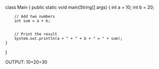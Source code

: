 class Main {
    public static void main(String[] args) {
        int a = 10;
        int b = 20;


        // Add two numbers
        int sum = a + b;


        // Print the result
        System.out.println(a + " + " + b + " = " + sum);
    }
}


OUTPUT:
10+20=30


